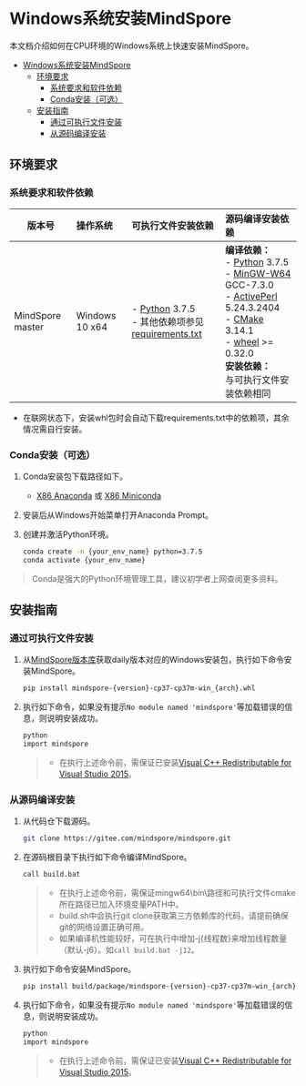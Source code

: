 ﻿# Windows系统安装MindSpore

本文档介绍如何在CPU环境的Windows系统上快速安装MindSpore。

<!-- TOC -->

- [Windows系统安装MindSpore](#windows系统安装mindspore)
    - [环境要求](#环境要求)
        - [系统要求和软件依赖](#系统要求和软件依赖)
        - [Conda安装（可选）](#conda安装可选)
    - [安装指南](#安装指南)
        - [通过可执行文件安装](#通过可执行文件安装)
        - [从源码编译安装](#从源码编译安装)

<!-- /TOC -->

## 环境要求

### 系统要求和软件依赖

| 版本号 | 操作系统 | 可执行文件安装依赖 | 源码编译安装依赖 |
| ---- | :--- | :--- | :--- |
| MindSpore master | Windows 10 x64 | - [Python](https://www.python.org/downloads/) 3.7.5 <br> - 其他依赖项参见[requirements.txt](https://gitee.com/mindspore/mindspore/blob/master/requirements.txt) | **编译依赖：**<br> - [Python](https://www.python.org/downloads/) 3.7.5 <br> - [MinGW-W64](https://sourceforge.net/projects/mingw-w64/files/Toolchains%20targetting%20Win64/Personal%20Builds/mingw-builds/7.3.0/threads-posix/sjlj/x86_64-7.3.0-release-posix-sjlj-rt_v5-rev0.7z) GCC-7.3.0 <br> - [ActivePerl](http://downloads.activestate.com/ActivePerl/releases/5.24.3.2404/ActivePerl-5.24.3.2404-MSWin32-x64-404865.exe) 5.24.3.2404 <br> - [CMake](https://cmake.org/download/) 3.14.1 <br> - [wheel](https://pypi.org/project/wheel/) >= 0.32.0 <br> **安装依赖：**<br> 与可执行文件安装依赖相同 |

- 在联网状态下，安装whl包时会自动下载requirements.txt中的依赖项，其余情况需自行安装。

### Conda安装（可选）

1. Conda安装包下载路径如下。

   - [X86 Anaconda](https://www.anaconda.com/distribution/) 或 [X86 Miniconda](https://docs.conda.io/en/latest/miniconda.html)

2. 安装后从Windows开始菜单打开Anaconda Prompt。
3. 创建并激活Python环境。

    ```bash
    conda create -n {your_env_name} python=3.7.5
    conda activate {your_env_name}
    ```

> Conda是强大的Python环境管理工具，建议初学者上网查阅更多资料。

## 安装指南

### 通过可执行文件安装

1. 从[MindSpore版本库](https://repo.mindspore.cn/mindspore/)获取daily版本对应的Windows安装包，执行如下命令安装MindSpore。

    ```bash
    pip install mindspore-{version}-cp37-cp37m-win_{arch}.whl
    ```

2. 执行如下命令，如果没有提示`No module named 'mindspore'`等加载错误的信息，则说明安装成功。

    ```bash
    python
    import mindspore
    ```
    > - 在执行上述命令前，需保证已安装[Visual C++ Redistributable for Visual Studio 2015](https://www.microsoft.com/zh-CN/download/details.aspx?id=48145)。

### 从源码编译安装

1. 从代码仓下载源码。

    ```bash
    git clone https://gitee.com/mindspore/mindspore.git
    ```

2. 在源码根目录下执行如下命令编译MindSpore。

    ```bash
    call build.bat
    ```
    > - 在执行上述命令前，需保证mingw64\bin\路径和可执行文件cmake所在路径已加入环境变量PATH中。
    > - build.sh中会执行git clone获取第三方依赖库的代码，请提前确保git的网络设置正确可用。
    > - 如果编译机性能较好，可在执行中增加-j{线程数}来增加线程数量（默认-j6）。如`call build.bat -j12`。

3. 执行如下命令安装MindSpore。

    ```bash
    pip install build/package/mindspore-{version}-cp37-cp37m-win_{arch}.whl
    ```

4. 执行如下命令，如果没有提示`No module named 'mindspore'`等加载错误的信息，则说明安装成功。

    ```bash
    python
    import mindspore
    ```
    > - 在执行上述命令前，需保证已安装[Visual C++ Redistributable for Visual Studio 2015](https://www.microsoft.com/zh-CN/download/details.aspx?id=48145)。
